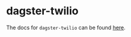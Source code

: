 # dagster-twilio

The docs for `dagster-twilio` can be found
[here](https://docs.dagster.io/apidocs/libraries/dagster_twilio).
